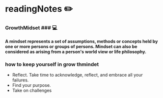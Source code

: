 # readingNotes :pencil2:

### GrowthMidset ### :computer:

#### A mindset represents a set of assumptions, methods or concepts held by one or more persons or groups of persons. Mindset can also be considered as arising from a person's world view or life philosophy. ####

### how to keep yourself in grow thmindet ###
+ Reflect. Take time to acknowledge, reflect, and embrace all your failures. 
+ Find your purpose.
+ Take on challenges
